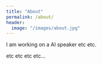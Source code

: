 ```yaml
---
title: "About"
permalink: /about/
header:
  image: "/images/about.jpg"
---
```


I am working on a AI speaker etc etc.

etc etc etc etc...